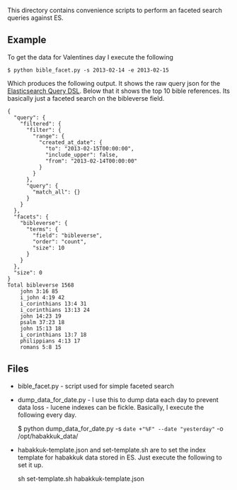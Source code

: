 This directory contains convenience scripts to perform an faceted search queries against ES.

## Example
To get the data for Valentines day I execute the following

    $ python bible_facet.py -s 2013-02-14 -e 2013-02-15

Which produces the following output. It shows the raw query json for the 
[Elasticsearch Query DSL](http://www.elasticsearch.org/guide/reference/query-dsl/index.html). 
Below that it shows the top 10 bible references. Its basically just a faceted search on the 
bibleverse field.

    {
      "query": {
        "filtered": {
          "filter": {
            "range": {
              "created_at_date": {
                "to": "2013-02-15T00:00:00",
                "include_upper": false,
                "from": "2013-02-14T00:00:00"
              }
            }
          },
          "query": {
            "match_all": {}
          }
        }
      },
      "facets": {
        "bibleverse": {
          "terms": {
            "field": "bibleverse",
            "order": "count",
            "size": 10
          }
        }
      },
      "size": 0
    }
    Total bibleverse 1568
        john 3:16 85
        i_john 4:19 42
        i_corinthians 13:4 31
        i_corinthians 13:13 24
        john 14:23 19
        psalm 37:23 18
        john 15:13 18
        i_corinthians 13:7 18
        philippians 4:13 17
        romans 5:8 15


## Files
* bible_facet.py - script used for simple faceted search
* dump_data_for_date.py - I use this to dump data each day to prevent data loss - lucene indexes can be fickle. Basically,
I execute the following every day. 

    $  python dump_data_for_date.py -s `date +"%F" --date "yesterday"` -o /opt/habakkuk_data/
* habakkuk-template.json and set-template.sh are to set the index template for habakkuk data stored in ES. Just execute the following
to set it up.

    sh set-template.sh habakkuk-template.json
